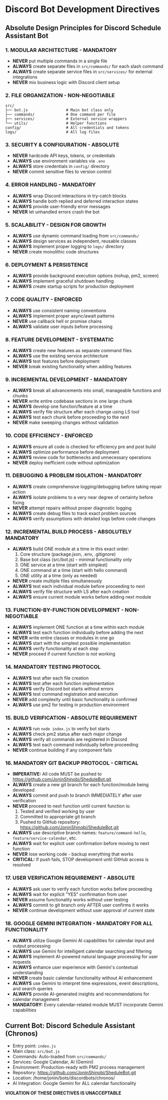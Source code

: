 # Discord Bot Development Directives

## Absolute Design Principles for Discord Schedule Assistant Bot

### 1. MODULAR ARCHITECTURE - MANDATORY
- **NEVER** put multiple commands in a single file
- **ALWAYS** create separate files in `src/commands/` for each slash command
- **ALWAYS** create separate service files in `src/services/` for external integrations
- **NEVER** mix business logic with Discord client setup

### 2. FILE ORGANIZATION - NON-NEGOTIABLE
```
src/
├── bot.js                 # Main bot class only
├── commands/              # One command per file
├── services/              # External service wrappers
└── utils/                 # Helper functions
config/                    # All credentials and tokens
logs/                      # All log files
```

### 3. SECURITY & CONFIGURATION - ABSOLUTE
- **NEVER** hardcode API keys, tokens, or credentials
- **ALWAYS** use environment variables via `.env`
- **ALWAYS** store credentials in `config/` directory
- **NEVER** commit sensitive files to version control

### 4. ERROR HANDLING - MANDATORY
- **ALWAYS** wrap Discord interactions in try-catch blocks
- **ALWAYS** handle both replied and deferred interaction states
- **ALWAYS** provide user-friendly error messages
- **NEVER** let unhandled errors crash the bot

### 5. SCALABILITY - DESIGN FOR GROWTH
- **ALWAYS** use dynamic command loading from `src/commands/`
- **ALWAYS** design services as independent, reusable classes
- **ALWAYS** implement proper logging to `logs/` directory
- **NEVER** create monolithic code structures

### 6. DEPLOYMENT & PERSISTENCE
- **ALWAYS** provide background execution options (nohup, pm2, screen)
- **ALWAYS** implement graceful shutdown handling
- **ALWAYS** create startup scripts for production deployment

### 7. CODE QUALITY - ENFORCED
- **ALWAYS** use consistent naming conventions
- **ALWAYS** implement proper async/await patterns
- **NEVER** use callback hell or promise chains
- **ALWAYS** validate user inputs before processing

### 8. FEATURE DEVELOPMENT - SYSTEMATIC
- **ALWAYS** create new features as separate command files
- **ALWAYS** use the existing service architecture
- **ALWAYS** test features before deployment
- **NEVER** break existing functionality when adding features

### 9. INCREMENTAL DEVELOPMENT - MANDATORY
- **ALWAYS** break all advancements into small, manageable functions and chunks
- **NEVER** write entire codebase sections in one large chunk
- **ALWAYS** develop one function/feature at a time
- **ALWAYS** verify file structure after each change using LS tool
- **ALWAYS** test each chunk before proceeding to the next
- **NEVER** make sweeping changes without validation

### 10. CODE EFFICIENCY - ENFORCED
- **ALWAYS** ensure all code is checked for efficiency pre and post build
- **ALWAYS** optimize performance before deployment
- **ALWAYS** review code for bottlenecks and unnecessary operations
- **NEVER** deploy inefficient code without optimization

### 11. DEBUGGING & PROBLEM ISOLATION - MANDATORY
- **ALWAYS** create comprehensive logging/debugging before taking repair action
- **ALWAYS** isolate problems to a very near degree of certainty before fixing
- **NEVER** attempt repairs without proper diagnostic logging
- **ALWAYS** create debug files to track exact problem sources
- **ALWAYS** verify assumptions with detailed logs before code changes

### 12. INCREMENTAL BUILD PROCESS - ABSOLUTELY MANDATORY
- **ALWAYS** build ONE module at a time in this exact order:
  1. Core structure (package.json, .env, .gitignore)
  2. Base bot class (src/bot.js) - minimal functionality only
  3. ONE service at a time (start with simplest)
  4. ONE command at a time (start with hello command)
  5. ONE utility at a time (only as needed)
- **NEVER** create multiple files simultaneously
- **ALWAYS** test each individual module before proceeding to next
- **ALWAYS** verify file structure with LS after each creation
- **ALWAYS** ensure current module works before adding next module

### 13. FUNCTION-BY-FUNCTION DEVELOPMENT - NON-NEGOTIABLE
- **ALWAYS** implement ONE function at a time within each module
- **ALWAYS** test each function individually before adding the next
- **NEVER** write entire classes or modules in one go
- **ALWAYS** start with the simplest possible implementation
- **ALWAYS** verify functionality at each step
- **NEVER** proceed if current function is not working

### 14. MANDATORY TESTING PROTOCOL
- **ALWAYS** test after each file creation
- **ALWAYS** test after each function implementation
- **ALWAYS** verify Discord bot starts without errors
- **ALWAYS** test command registration and execution
- **NEVER** add complexity until basic functionality is confirmed
- **ALWAYS** use pm2 for testing in production environment

### 15. BUILD VERIFICATION - ABSOLUTE REQUIREMENT
- **ALWAYS** run `node index.js` to verify bot starts
- **ALWAYS** check pm2 status after each major change
- **ALWAYS** verify all commands are registered in Discord
- **ALWAYS** test each command individually before proceeding
- **NEVER** continue building if any component fails

### 16. MANDATORY GIT BACKUP PROTOCOL - CRITICAL
- **IMPERATIVE:** All code MUST be pushed to https://github.com/JoninShinobi/SheduleBot.git
- **ALWAYS** create a new git branch for each function/module being developed
- **ALWAYS** commit and push to branch IMMEDIATELY after user verification
- **NEVER** proceed to next function until current function is:
  1. Tested and verified working by user
  2. Committed to appropriate git branch
  3. Pushed to GitHub repository: https://github.com/JoninShinobi/SheduleBot.git
- **ALWAYS** use descriptive branch names: `feature/command-hello`, `feature/service-calendar`, etc.
- **ALWAYS** wait for explicit user confirmation before moving to next function
- **NEVER** lose working code - backup everything that works
- **CRITICAL:** If push fails, STOP development until GitHub access is resolved

### 17. USER VERIFICATION REQUIREMENT - ABSOLUTE
- **ALWAYS** ask user to verify each function works before proceeding
- **ALWAYS** wait for explicit "YES" confirmation from user
- **NEVER** assume functionality works without user testing
- **ALWAYS** commit to git branch only AFTER user confirms it works
- **NEVER** continue development without user approval of current state

### 18. GOOGLE GEMINI INTEGRATION - MANDATORY FOR ALL FUNCTIONALITY
- **ALWAYS** utilize Google Gemini AI capabilities for calendar input and output processing
- **ALWAYS** use Gemini for intelligent calendar searching and filtering
- **ALWAYS** implement AI-powered natural language processing for user requests
- **ALWAYS** enhance user experience with Gemini's contextual understanding
- **NEVER** create basic calendar functionality without AI enhancement
- **ALWAYS** use Gemini to interpret time expressions, event descriptions, and search queries
- **ALWAYS** provide AI-generated insights and recommendations for calendar management
- **MANDATORY:** Every calendar-related module MUST incorporate Gemini capabilities

## Current Bot: Discord Schedule Assistant (Chronos)
- Entry point: `index.js`
- Main class: `src/bot.js`
- Commands: Auto-loaded from `src/commands/`
- Services: Google Calendar, AI (Gemini)
- Environment: Production-ready with PM2 process management
- Repository: https://github.com/JoninShinobi/SheduleBot.git
- Location: /home/jonin/bots/discordbots/chronos/
- AI Integration: Google Gemini for ALL calendar functionality

**VIOLATION OF THESE DIRECTIVES IS UNACCEPTABLE**